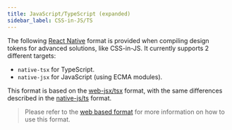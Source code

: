 ```yaml
---
title: JavaScript/TypeScript (expanded)
sidebar_label: CSS-in-JS/TS
---
```


The following [React Native](https://reactnative.dev/) format is provided when compiling design
tokens for advanced solutions, like CSS-in-JS. It currently supports 2 different targets:

- `native-tsx` for TypeScript.
- `native-jsx` for JavaScript (using ECMA modules).

This format is based on the [web-jsx/tsx](../web/tsx) format, with the same differences described in
the [native-js/ts](./ts) format.

> Please refer to the [web based format](../web/ts) for more information on how to use this format.

